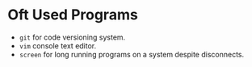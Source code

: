 # Oft Used Programs

- `git` for code versioning system.
- `vim` console text editor.
- `screen` for long running programs on a system despite disconnects.

